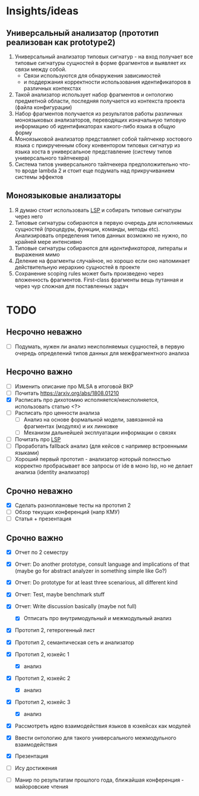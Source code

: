 
# Insights/ideas

## Универсальный анализатор (прототип реализован как prototype2)
1. Универсальный анализатор типовых сигнатур - на вход получает все типовые сигнатуры сущностей в форме фрагментов и выявляет их связи между собой.
    - Связи используются для обнаружения зависимостей 
    - и поддержания корректности использования идентификаторов в различных контекстах
2. Такой анализатор использует набор фрагментов и онтологию предметной области, последняя получается из контекста проекта (файла конфигурации)
3. Набор фрагментов получается из результатов работы различных моноязыковых анализаторов, переводящих изначальную типовую информацию об идентификаторах
какого-либо языка в общую форму
4. Моноязыковой анализатор представляет собой тайпчекер хостового языка с прикрученным сбоку конвентором типовых сигнатур из языка хоста в универсальное представление 
(систему типов универсального тайпчекера)
5. Система типов универсального тайпчекера предположительно что-то вроде lambda 2 и стоит еще подумать над прикручиванием системы эффектов

## Моноязыковые анализаторы
1. Я думаю стоит использовать [LSP](https://microsoft.github.io/language-server-protocol/) и собирать типовые сигнатуры через него
2. Типовые сигнатуры собираются в первую очередь для исполняемых сущностей (процедуры, функции, команды, методы etc).
Анализировать определения типов данных возможно не нужно, по крайней мере интенсивно
3. Типовые сигнатуры собираются для *идентификаторов*, литералы и выражения мимо
4. Деление на фрагменты случайное, но хорошо если оно напоминает действительную иерархию сущностей в проекте
5. Сохранение scoping rules может быть произведено через вложенность фрагментов. First-class фрагменты вещь путанная и через чур сложная для поставленных задач

# TODO

## Несрочно неважно

- [ ] Подумать, нужен ли анализ неисполняемых сущностей, в первую очередь определений типов данных для межфрагментного анализа

## Несрочно важно

- [ ] Изменить описание про MLSA в итоговой ВКР
- [ ] Почитать https://arxiv.org/abs/1808.01210
- [x] Расписать про дихотомию исполняется/неисполняется, использовать статью <?>
- [ ] Расписать про ценности анализа
    - [ ] Анализ на основе формальной модели, завязанной на фрагментах (модулях) и их линковке
    - [ ] Механизм дальнейшей эксплуатации информации о связях
- [ ] Почитать про [LSP](https://microsoft.github.io/language-server-protocol/)
- [ ] Проработать fallback анализ (для кейсов с например встроенными языками)
- [ ] Хороший первый прототип - анализатор который полностью корректно пробрасывает все запросы от ide в моно lsp, но не делает анализа (identity анализатор) 

## Срочно неважно

- [x] Сделать разноплановые тесты на прототип 2
- [ ] Обзор текущих конференций (напр КМУ)
- [ ] Статья + презентация

## Срочно важно

- [x] Отчет по 2 семестру
- [x] Отчет: Do another prototype, consult language and implications of that (maybe go for abstract analyzer in something simple like Go?)
- [x] Отчет: Do prototype for at least three scenarious, all different kind
- [x] Отчет: Test, maybe benchmark stuff
- [x] Отчет: Write discussion basically (maybe not full)
    - [x] Отписать про внутримодульный и межмодульный анализ
- [x] Прототип 2, гетерогенный лист
- [x] Прототип 2, семантическая сеть и анализатор
- [x] Прототип 2, юзкейс 1
    - [x] анализ
- [x] Прототип 2, юзкейс 2
    - [x] анализ
- [x] Прототип 2, юзкейс 3
    - [x] анализ
- [x] Рассмотреть идею взаимодействия языков в юзкейсах как модулей
- [x] Ввести онтологию для такого универсального межмодульного взаимодействия
- [x] Презентация

- [ ] Ису достижения
- [ ] Манир по результатам прошлого года, ближайшая конференция - майоровские чтения
